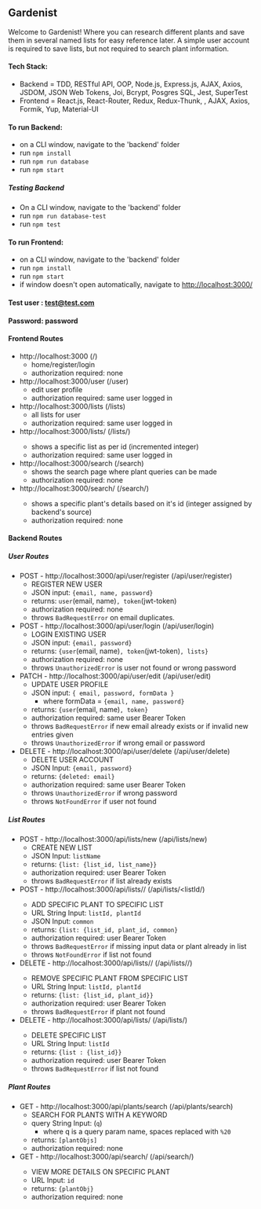 ## Gardenist
Welcome to Gardenist! Where you can research different plants and save them in several named lists for easy reference later. A simple user account is required to save lists, but not required to search plant information.

#### Tech Stack:
- Backend = TDD, RESTful API, OOP, Node.js, Express.js, AJAX, Axios, JSDOM, JSON Web Tokens, Joi, Bcrypt, Posgres SQL, Jest, SuperTest
- Frontend = React.js, React-Router, Redux, Redux-Thunk, , AJAX, Axios, Formik, Yup, Material-UI

#### To run Backend:
- on a CLI window, navigate to the 'backend' folder
- run `npm install`
- run `npm run database`
- run `npm start`
##### Testing Backend
- On a CLI window, navigate to the 'backend' folder
- run `npm run database-test`
- run `npm test`

#### To run Frontend:
- on a CLI window, navigate to the 'backend' folder
- run `npm install`
- run `npm start`
- if window doesn't open automatically, navigate to [http://localhost:3000/](http://localhost:3000)


#### Test user : test@test.com
#### Password: password


#### Frontend Routes
- http://localhost:3000 (/)
  - home/register/login
  - authorization required: none
- http://localhost:3000/user (/user)
  - edit user profile
  - authorization required: same user logged in
- http://localhost:3000/lists (/lists)
  - all lists for user
  - authorization required: same user logged in
- http://localhost:3000/lists/<listId> (/lists/<listId>)
  - shows a specific list as per id (incremented integer)
  - authorization required: same user logged in
- http://localhost:3000/search (/search)
  - shows the search page where plant queries can be made
  - authorization required: none
- http://localhost:3000/search/<plantId> (/search/<plantId>)
  - shows a specific plant's details based on it's id (integer assigned by backend's source)
  - authorization required: none


#### Backend Routes
##### User Routes
- POST - http://localhost:3000/api/user/register (/api/user/register)
  - REGISTER NEW USER
  - JSON input: `{email, name, password}`
  - returns: `user`(email, name)`, token`(jwt-token)
  - authorization required: none
  - throws `BadRequestError` on email duplicates.
- POST - http://localhost:3000/api/user/login (/api/user/login)
  - LOGIN EXISTING USER
  - JSON input: `{email, password}`
  - returns: `{user`(email, name)`, token`(jwt-token)`, lists}`
  - authorization required: none
  - throws `UnauthorizedError` is user not found or wrong password
- PATCH - http://localhost:3000/api/user/edit (/api/user/edit)
  - UPDATE USER PROFILE
  - JSON input: `{ email, password, formData }`
    - where formData = `{email, name, password}`
  - returns: `{user`(email, name)`, token}`
  - authorization required: same user Bearer Token
  - throws `BadRequestError` if new email already exists or if invalid new entries given
  - throws `UnauthorizedError` if wrong email or password
- DELETE - http://localhost:3000/api/user/delete (/api/user/delete)
  - DELETE USER ACCOUNT
  - JSON Input: `{email, password}`
  - returns: `{deleted: email}`
  - authorization required: same user Bearer Token
  - throws `UnauthorizedError` if wrong password
  - throws `NotFoundError` if user not found
##### List Routes
- POST - http://localhost:3000/api/lists/new (/api/lists/new)
  - CREATE NEW LIST
  - JSON Input: `listName`
  - returns: `{list: {list_id, list_name}}`
  - authorization required: user Bearer Token
  - throws `BadRequestError` if list already exists
- POST - http://localhost:3000/api/lists/<listId>/<plantId> (/api/lists/<listId/<plantId>)
  - ADD SPECIFIC PLANT TO SPECIFIC LIST
  - URL String Input: `listId, plantId`
  - JSON Input: `common`
  - returns: `{list: {list_id, plant_id, common}`
  - authorization required: user Bearer Token
  - throws `BadRequestError` if missing input data or plant already in list
  - throws `NotFoundError` if list not found
 - DELETE - http://localhost:3000/api/lists/<listId>/<plantId>  (/api/lists/<listId>/<plantId>)
   - REMOVE SPECIFIC PLANT FROM SPECIFIC LIST
   - URL String Input: `listId, plantId`
   - returns: `{list: {list_id, plant_id}}`
   - authorization required: user Bearer Token
   - throws `BadRequestError` if plant not found
- DELETE - http://localhost:3000/api/lists/<listId>   (/api/lists/<listId>)
  - DELETE SPECIFIC LIST
  - URL String Input: `listId`
  - returns: `{list : {list_id}}`
  - authorization required: user Bearer Token
  - throws `BadRequestError` if list not found
##### Plant Routes
- GET - http://localhost:3000/api/plants/search (/api/plants/search)
  - SEARCH FOR PLANTS WITH A KEYWORD
  - query String Input: (`q`) 
    - where q is a query param name, spaces replaced with `%20`
  - returns: `[plantObjs]`
  - authorization required: none
- GET - http://localhost:3000/api/search/<plantId> (/api/search/<plantId>)
   - VIEW MORE DETAILS ON SPECIFIC PLANT
   - URL Input: `id`
   - returns: `{plantObj}`
   - authorization required: none
